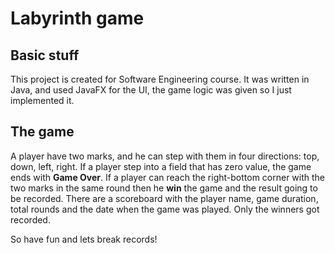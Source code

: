 # Labyrinth game

## Basic stuff
This project is created for Software Engineering course.
It was written in Java, and used JavaFX for the UI, the game logic was given so I just implemented it.

## The game
A player have two marks, and he can step with them in four directions: top, down, left, right.
If a player step into a field that has zero value, the game ends with **Game Over**.
If a player can reach the right-bottom corner with the two marks in the same round then
he **win** the game and the result going to be recorded.
There are a scoreboard with the player name, game duration, total rounds and the date when the game was played.
Only the winners got recorded.

So have fun and lets break records!
